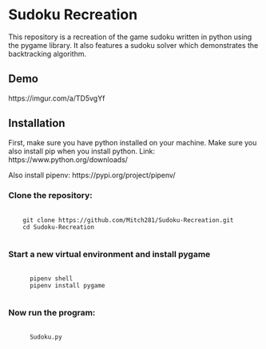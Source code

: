 <h1>Sudoku Recreation</h1>
This repository is a recreation of the game sudoku written in python using the pygame library. It also features a sudoku solver which demonstrates the backtracking algorithm.
<h2>Demo</h2>
https://imgur.com/a/TD5vgYf
<h2>Installation</h2>
<p>First, make sure you have python installed on your machine. Make sure you also install pip when you install python. Link: https://www.python.org/downloads/</p>
<p>Also install pipenv: https://pypi.org/project/pipenv/</p>
<h3>Clone the repository:</h3>
<pre>
  <code>
    git clone https://github.com/Mitch281/Sudoku-Recreation.git
    cd Sudoku-Recreation
  </code>
</pre>
<h3>Start a new virtual environment and install pygame</h3>
<pre>
  <code>
      pipenv shell
      pipenv install pygame
    </code>
</pre>
<h3>Now run the program:</h3>
<pre>
  <code>
      Sudoku.py
    </code>
</pre>

